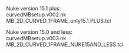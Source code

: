 <p>Nuke version 15.1 plus:&nbsp;<br>curvedMBsetup.v002.nk&nbsp;<br>MB_2D_CURVED_1FRAME_only15.1.PLUS.tcl</p>
<p>Nuke version 15.0 and less:&nbsp;<br>curvedMBsetup.v003.nk<br>MB_2D_CURVED_1FRAME_NUKE15AND_LESS.tcl</p>
